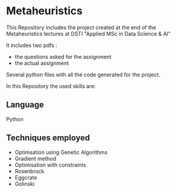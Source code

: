 # Metaheuristics

This Repository includes the project created at the end of the Metaheuristics lectures at DSTI "Applied MSc in Data Science & AI"

It includes two pdfs :

* the questions asked for the assignment
* the actual assignment

Several python files with all the code generated for the project.

In this Repository the used skills are:

## Language
Python

## Techniques employed
* Optimsation using Genetic Algorithms
* Gradient method
* Optimisation with constraints
* Rosenbrock
* Eggcrate
* Golinski
